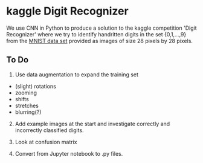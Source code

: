 # kaggle Digit Recognizer

We use CNN in Python to produce a solution to the kaggle competition 'Digit Recognizer' where we try to identify handritten digits in the set {0,1,...,9} from the [MNIST data set](http://yann.lecun.com/exdb/mnist/) provided as images of size 28 pixels by 28 pixels.


## To Do
1. Use data augmentation to expand the training set
 * (slight) rotations
 * zooming
 * shifts
 * stretches
 * blurring(?)
 
2. Add example images at the start and investigate correctly and incorrectly classified digits.

3. Look at confusion matrix

4. Convert from Jupyter notebook to .py files.
